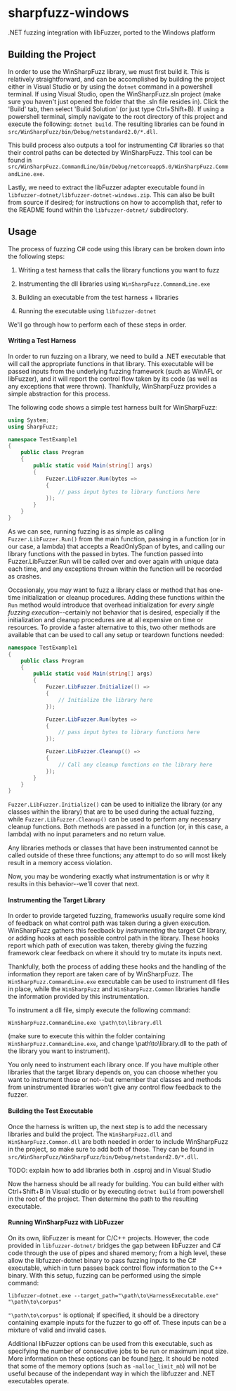 # sharpfuzz-windows

.NET fuzzing integration with libFuzzer, ported to the Windows platform


## Building the Project

In order to use the WinSharpFuzz library, we must first build it. This is relatively straightforward, 
and can be accomplished by building the project either in Visual Studio or by using the `dotnet` 
command in a powershell terminal. If using Visual Studio, open the WinSharpFuzz.sln project (make 
sure you haven't just opened the folder that the .sln file resides in). Click the 'Build' tab, then 
select 'Build Solution' (or just type Ctrl+Shift+B). If using a powershell terminal, simply navigate 
to the root directory of this project and execute the following: `dotnet build`. The resulting libraries 
can be found in 
`src/WinSharpFuzz/bin/Debug/netstandard2.0/*.dll`.

This build process also outputs a tool for instrumenting C# libraries so that their control paths 
can be detected by WinSharpFuzz. This tool can be found in 
`src/WinSharpFuzz.CommandLine/bin/Debug/netcoreapp5.0/WinSharpFuzz.CommandLine.exe`.

Lastly, we need to extract the libFuzzer adapter executable found in 
`libfuzzer-dotnet/libfuzzer-dotnet-windows.zip`. This can also be built from source if desired; for 
instructions on how to accomplish that, refer to the README found within the `libfuzzer-dotnet/` subdirectory.

## Usage

The process of fuzzing C# code using this library can be broken down into the following steps:


1. Writing a test harness that calls the library functions you want to fuzz

2. Instrumenting the dll libraries using `WinSharpFuzz.CommandLine.exe`

3. Building an executable from the test harness + libraries

4. Running the executable using `libfuzzer-dotnet`


We'll go through how to perform each of these steps in order.

#### Writing a Test Harness

In order to run fuzzing on a library, we need to build a .NET executable that will call 
the appropriate functions in that library. This executable will be passed inputs from 
the underlying fuzzing framework (such as WinAFL or libFuzzer), and it will report the 
control flow taken by its code (as well as any exceptions that were thrown). Thankfully, 
WinSharpFuzz provides a simple abstraction for this process.

The following code shows a simple test harness built for WinSharpFuzz:

```cs
using System;
using SharpFuzz;

namespace TestExample1
{
	public class Program
	{
		public static void Main(string[] args)
		{
			Fuzzer.LibFuzzer.Run(bytes =>
			{
				// pass input bytes to library functions here
			});
		}
	}
}

```

As we can see, running fuzzing is as simple as calling `Fuzzer.LibFuzzer.Run()` from the 
main function, passing in a function (or in our case, a lambda) that accepts a 
ReadOnlySpan of bytes, and calling our library functions with the passed in bytes. 
The function passed into Fuzzer.LibFuzzer.Run will be called over and over again with 
unique data each time, and any exceptions thrown within the function will be recorded as 
crashes.

Occasionaly, you may want to fuzz a library class or method that has one-time initialization or 
cleanup procedures. Adding these functions within the `Run` method would introduce that 
overhead initialization for *every single fuzzing execution*--certainly not behavior 
that is desired, especially if the initialization and cleanup procedures are at all 
expensive on time or resources. To provide a faster alternative to this, two other 
methods are available that can be used to call any setup or teardown functions needed:

```cs
namespace TestExample1
{
	public class Program
	{
		public static void Main(string[] args)
		{
			Fuzzer.LibFuzzer.Initialize(() =>
			{
				// Initialize the library here
			});

			Fuzzer.LibFuzzer.Run(bytes =>
			{
				// pass input bytes to library functions here
			});

			Fuzzer.LibFuzzer.Cleanup(() =>
			{
				// Call any cleanup functions on the library here 
			});
		}
	}
}
```

`Fuzzer.LibFuzzer.Initialize()` can be used to initialize the library (or any classes 
within the library) that are to be used during the actual fuzzing, while 
`Fuzzer.LibFuzzer.Cleanup()` can be used to perform any necessary cleanup functions. 
Both methods are passed in a function (or, in this case, a lambda) with no input 
parameters and no return value.

Any libraries methods or classes that have been instrumented cannot be called 
outside of these three functions; any attempt to do so will most likely result in a 
memory access violation. 

Now, you may be wondering exactly what instrumentation is or why it results in this 
behavior--we'll cover that next.

#### Instrumenting the Target Library

In order to provide targeted fuzzing, frameworks usually require some kind of 
feedback on what control path was taken during a given execution. WinSharpFuzz 
gathers this feedback by *instrumenting* the target C# library, or adding hooks at 
each possible control path in the library. These hooks report which path of execution 
was taken, thereby giving the fuzzing framework clear feedback on where it should try 
to mutate its inputs next.

Thankfully, both the process of adding these hooks and the handling of the information 
they report are taken care of by WinSharpFuzz. The `WinSharpFuzz.CommandLine.exe` 
executable can be used to instrument dll files in place, while the `WinSharpFuzz` and 
`WinSharpFuzz.Common` libraries handle the information provided by this instrumentation.

To instrument a dll file, simply execute the following command:

`WinSharpFuzz.CommandLine.exe \path\to\library.dll`

(make sure to execute this within the folder containing `WinSharpFuzz.CommandLine.exe`, 
and change \path\to\library.dll to the path of the library you want to instrument).

You only need to instrument each library once. If you have multiple other libraries that 
the target library depends on, you can choose whether you want to instrument those or 
not--but remember that classes and methods from uninstrumented libraries won't give any
control flow feedback to the fuzzer.

#### Building the Test Executable

Once the harness is written up, the next step is to add the necessary libraries and build the 
project. The `WinSharpFuzz.dll` and `WinSharpFuzz.Common.dll` are both needed in order to 
include WinSharpFuzz in the project, so make sure to add both of those. They can be found 
in `src/WinSharpFuzz/WinSharpFuzz/bin/Debug/netstandard2.0/*.dll`.

TODO: explain how to add libraries both in .csproj and in Visual Studio

Now the harness should be all ready for building. You can build either with Ctrl+Shift+B 
in Visual studio or by executing `dotnet build` from powershell in the root of the project. 
Then determine the path to the resulting executable.

#### Running WinSharpFuzz with LibFuzzer

On its own, libFuzzer is meant for C/C++ projects. However, the code provided in 
`libfuzzer-dotnet/` bridges the gap between libFuzzer and C# code through the use 
of pipes and shared memory; from a high level, these allow the libfuzzer-dotnet binary 
to pass fuzzing inputs to the C# executable, which in turn passes back control flow 
information to the C++ binary. With this setup, fuzzing can be performed using the 
simple command:

`libfuzzer-dotnet.exe --target_path="\path\to\HarnessExecutable.exe" "\path\to\corpus"`

`"\path\to\corpus"` is optional; if specified, it should be a directory containing example inputs 
for the fuzzer to go off of. These inputs can be a mixture of valid and invalid cases.

Additional libFuzzer options can be used from this executable, such as specifying the number 
of consecutive jobs to be run or maximum input size. More information on these options can 
be found [here](https://llvm.org/docs/LibFuzzer.html#options). It should be noted that 
some of the memory options (such as `-malloc_limit_mb`) will not be useful 
because of the independant way in which the libfuzzer and .NET executables operate.





